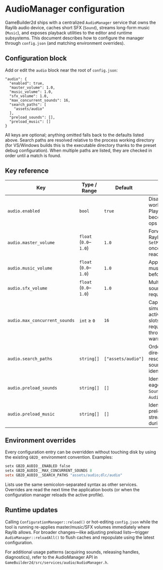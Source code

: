 # AudioManager configuration

GameBuilder2d ships with a centralized `AudioManager` service that owns the Raylib audio device, caches short SFX (`Sound`), streams long-form music (`Music`), and exposes playback utilities to the editor and runtime subsystems. This document describes how to configure the manager through `config.json` (and matching environment overrides).

## Configuration block

Add or edit the `audio` block near the root of `config.json`:

```jsonc
"audio": {
  "enabled": true,
  "master_volume": 1.0,
  "music_volume": 1.0,
  "sfx_volume": 1.0,
  "max_concurrent_sounds": 16,
  "search_paths": [
    "assets/audio"
  ],
  "preload_sounds": [],
  "preload_music": []
}
```

All keys are optional; anything omitted falls back to the defaults listed above. Search paths are resolved relative to the process working directory (for VS/Windows builds this is the executable directory thanks to the preset debug configuration). When multiple paths are listed, they are checked in order until a match is found.

## Key reference

| Key | Type / Range | Default | Notes |
| --- | --- | --- | --- |
| `audio.enabled` | `bool` | `true` | Disables all device work when `false`. Playback requests become silent no-ops with log hints. |
| `audio.master_volume` | `float` (`0.0`–`1.0`) | `1.0` | Forwarded to Raylib’s `SetMasterVolume` once the device is ready. |
| `audio.music_volume` | `float` (`0.0`–`1.0`) | `1.0` | Applied to each music stream before playback. |
| `audio.sfx_volume` | `float` (`0.0`–`1.0`) | `1.0` | Multiplies per-sound volume requests. |
| `audio.max_concurrent_sounds` | `int` ≥ `0` | `16` | Caps simultaneously active SFX alias slots; additional requests are throttled with warnings. |
| `audio.search_paths` | `string[]` | `["assets/audio"]` | Ordered list of directories used to resolve relative sound/music identifiers. |
| `audio.preload_sounds` | `string[]` | `[]` | Identifiers to eagerly load as `Sound` during `AudioManager::init`. |
| `audio.preload_music` | `string[]` | `[]` | Identifiers to preload/prepare as streaming `Music` during init. |

## Environment overrides

Every configuration entry can be overridden without touching disk by using the existing `GB2D_` environment convention. Examples:

```powershell
setx GB2D_AUDIO__ENABLED false
setx GB2D_AUDIO__MAX_CONCURRENT_SOUNDS 8
setx GB2D_AUDIO__SEARCH_PATHS "assets/audio;dlc/audio"
```

Lists use the same semicolon-separated syntax as other services. Overrides are read the next time the application boots (or when the configuration manager reloads the active profile).

## Runtime updates

Calling `ConfigurationManager::reload()` or hot-editing `config.json` while the tool is running re-applies master/music/SFX volumes immediately where Raylib allows. For broader changes—like adjusting preload lists—trigger `AudioManager::reloadAll()` to flush caches and repopulate using the latest configuration.

For additional usage patterns (acquiring sounds, releasing handles, diagnostics), refer to the AudioManager API in `GameBuilder2d/src/services/audio/AudioManager.h`.
